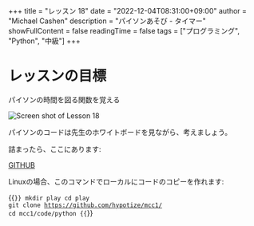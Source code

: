 +++
title = "レッスン 18"
date = "2022-12-04T08:31:00+09:00"
author = "Michael Cashen"
description = "パイソンあそび - タイマー" 
showFullContent = false
readingTime = false
tags = ["プログラミング", "Python", "中級"]
+++

# レッスンの目標
パイソンの時間を図る関数を覚える

![Screen shot of Lesson 18](/images/lesson18.png)

パイソンのコードは先生のホワイトボードを見ながら、考えましょう。

詰まったら、ここにあります:

[GITHUB](https://github.com/hypotize/mcc1/tree/master/code/python)

Linuxの場合、このコマンドでローカルにコードのコピーを作れます:

{{<code language="shell" isCollapsed="false">}}
mkdir play
cd play
git clone https://github.com/hypotize/mcc1/
cd mcc1/code/python
{{</code>}}

